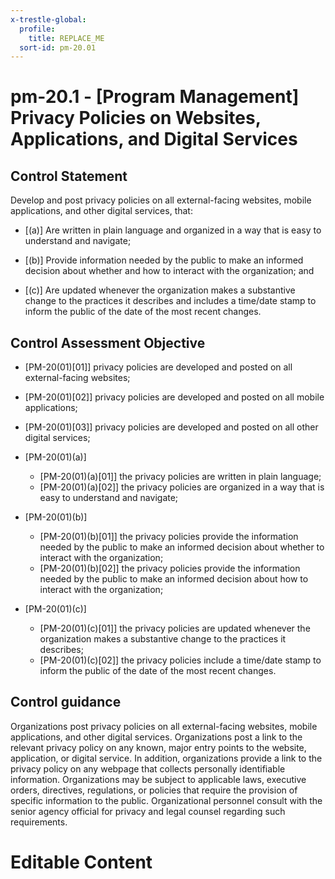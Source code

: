 ```yaml
---
x-trestle-global:
  profile:
    title: REPLACE_ME
  sort-id: pm-20.01
---
```


# pm-20.1 - \[Program Management\] Privacy Policies on Websites, Applications, and Digital Services

## Control Statement

Develop and post privacy policies on all external-facing websites, mobile applications, and other digital services, that:

- \[(a)\] Are written in plain language and organized in a way that is easy to understand and navigate;

- \[(b)\] Provide information needed by the public to make an informed decision about whether and how to interact with the organization; and

- \[(c)\] Are updated whenever the organization makes a substantive change to the practices it describes and includes a time/date stamp to inform the public of the date of the most recent changes.

## Control Assessment Objective

- \[PM-20(01)[01]\] privacy policies are developed and posted on all external-facing websites;

- \[PM-20(01)[02]\] privacy policies are developed and posted on all mobile applications;

- \[PM-20(01)[03]\] privacy policies are developed and posted on all other digital services;

- \[PM-20(01)(a)\]

  - \[PM-20(01)(a)[01]\] the privacy policies are written in plain language;
  - \[PM-20(01)(a)[02]\] the privacy policies are organized in a way that is easy to understand and navigate;

- \[PM-20(01)(b)\]

  - \[PM-20(01)(b)[01]\] the privacy policies provide the information needed by the public to make an informed decision about whether to interact with the organization;
  - \[PM-20(01)(b)[02]\] the privacy policies provide the information needed by the public to make an informed decision about how to interact with the organization;

- \[PM-20(01)(c)\]

  - \[PM-20(01)(c)[01]\] the privacy policies are updated whenever the organization makes a substantive change to the practices it describes;
  - \[PM-20(01)(c)[02]\] the privacy policies include a time/date stamp to inform the public of the date of the most recent changes.

## Control guidance

Organizations post privacy policies on all external-facing websites, mobile applications, and other digital services. Organizations post a link to the relevant privacy policy on any known, major entry points to the website, application, or digital service. In addition, organizations provide a link to the privacy policy on any webpage that collects personally identifiable information. Organizations may be subject to applicable laws, executive orders, directives, regulations, or policies that require the provision of specific information to the public. Organizational personnel consult with the senior agency official for privacy and legal counsel regarding such requirements.

# Editable Content

<!-- Make additions and edits below -->
<!-- The above represents the contents of the control as received by the profile, prior to additions. -->
<!-- If the profile makes additions to the control, they will appear below. -->
<!-- The above markdown may not be edited but you may edit the content below, and/or introduce new additions to be made by the profile. -->
<!-- If there is a yaml header at the top, parameter values may be edited. Use --set-parameters to incorporate the changes during assembly. -->
<!-- The content here will then replace what is in the profile for this control, after running profile-assemble. -->
<!-- The current profile has no added parts for this control, but you may add new ones here. -->
<!-- Each addition must have a heading either of the form ## Control my_addition_name -->
<!-- or ## Part a. (where the a. refers to one of the control statement labels.) -->
<!-- "## Control" parts are new parts added after the statement part. -->
<!-- "## Part" parts are new parts added into the top-level statement part with that label. -->
<!-- Subparts may be added with nested hash levels of the form ### My Subpart Name -->
<!-- underneath the parent ## Control or ## Part being added -->
<!-- See https://ibm.github.io/compliance-trestle/tutorials/ssp_profile_catalog_authoring/ssp_profile_catalog_authoring for guidance. -->
